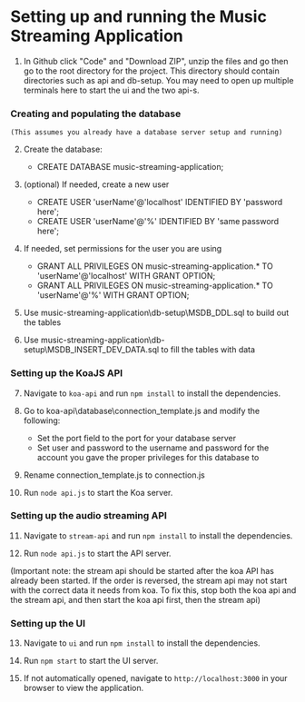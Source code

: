 # Setting up and running the Music Streaming Application
<Getting the files>

1. In Github click "Code" and "Download ZIP", unzip the files and go then go to the root directory for the project. This directory should contain directories such as api and db-setup. You may need to open up multiple terminals here to start the ui and the two api-s.


### Creating and populating the database
	(This assumes you already have a database server setup and running)

2. Create the database:
	- CREATE DATABASE music-streaming-application;
	
3. (optional) If needed, create a new user
	- CREATE USER 'userName'@'localhost' IDENTIFIED BY 'password here';
	- CREATE USER 'userName'@'%' IDENTIFIED BY 'same password here';
	
4. If needed, set permissions for the user you are using
	- GRANT ALL PRIVILEGES ON music-streaming-application.* TO 'userName'@'localhost' WITH GRANT OPTION;
	- GRANT ALL PRIVILEGES ON music-streaming-application.* TO 'userName'@'%' WITH GRANT OPTION;


5. Use music-streaming-application\db-setup\MSDB_DDL.sql to build out the tables

6. Use music-streaming-application\db-setup\MSDB_INSERT_DEV_DATA.sql to fill the tables with data

### Setting up the KoaJS API

7. Navigate to `koa-api` and run `npm install` to install the dependencies.


8. Go to koa-api\database\connection_template.js and modify the following:

   - Set the port field to the port for your database server
   - Set user and password to the username and password for the account you gave the proper privileges for this database to
   
9. Rename connection_template.js to connection.js


10. Run `node api.js` to start the Koa server.


### Setting up the audio streaming API


11. Navigate to `stream-api` and run `npm install` to install the dependencies.


12. Run `node api.js` to start the API server. 


(Important note: the stream api should be started after the koa API has already been started. If the order is reversed, the stream api may not start with the correct data it needs from koa. To fix this, stop both the koa api and the stream api, and then start the koa api first, then the stream api)


### Setting up the UI


13. Navigate to `ui` and run `npm install` to install the dependencies.


14. Run `npm start` to start the UI server.


15. If not automatically opened, navigate to `http://localhost:3000` in your browser to view the application.
